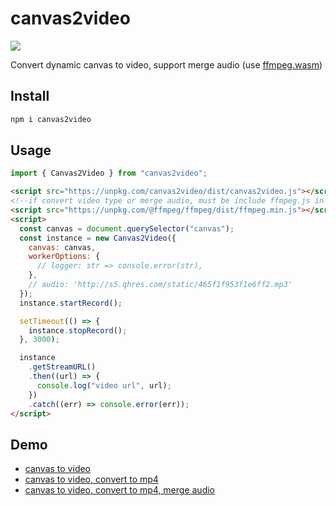 # canvas2video

![](https://img.shields.io/npm/v/canvas2video.svg?style=flat-square)

Convert dynamic canvas to video, support merge audio (use [ffmpeg.wasm](https://github.com/ffmpegwasm/ffmpeg.wasm))

## Install

```js
npm i canvas2video
```

## Usage

```js
import { Canvas2Video } from "canvas2video";
```

```html
<script src="https://unpkg.com/canvas2video/dist/canvas2video.js"></script>
<!--if convert video type or merge audio, must be include ffmpeg.js in html file -->
<script src="https://unpkg.com/@ffmpeg/ffmpeg/dist/ffmpeg.min.js"></script>
<script>
  const canvas = document.querySelector("canvas");
  const instance = new Canvas2Video({
    canvas: canvas,
    workerOptions: {
      // logger: str => console.error(str),
    },
    // audio: 'http://s5.qhres.com/static/465f1f953f1e6ff2.mp3'
  });
  instance.startRecord();

  setTimeout(() => {
    instance.stopRecord();
  }, 3000);

  instance
    .getStreamURL()
    .then((url) => {
      console.log("video url", url);
    })
    .catch((err) => console.error(err));
</script>
```

## Demo

- [canvas to video](./demo/index.html)
- [canvas to video, convert to mp4](./demo/mp4.html)
- [canvas to video, convert to mp4, merge audio](./demo/audio.html)
